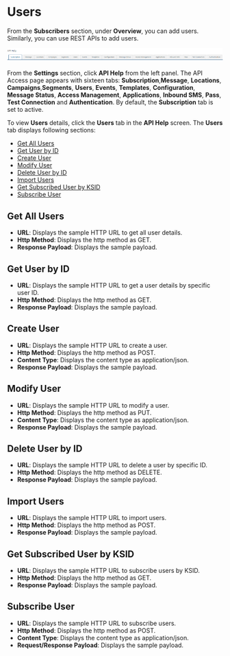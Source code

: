                            

Users
=====

From the **Subscribers** section, under **Overview**, you can add users. Similarly, you can use REST APIs to add users.

![](../Resources/Images/Settings/API_Help/user_striip_635x69.png)

From the **Settings** section, click **API Help** from the left panel. The API Access page appears with sixteen tabs: **Subscription**,**Message**, **Locations**, **Campaigns**,**Segments**, **Users**, **Events**, **Templates**, **Configuration**, **Message Status**, **Access Management**, **Applications**, **Inbound SMS**, **Pass**, **Test Connection** and **Authentication**. By default, the **Subscription** tab is set to active.

To view **Users** details, click the **Users** tab in the **API Help** screen. The **Users** tab displays following sections:

*   [Get All Users](#get-all-users)
*   [Get User by ID](#get-user-by-id)
*   [Create User](#create-user)
*   [Modify User](#modify-user)
*   [Delete User by ID](#delete-user-by-id)
*   [Import Users](#import-users)
*   [Get Subscribed User by KSID](#get-subscribed-user-by-ksid)
*   [Subscribe User](#subscribe-user)

Get All Users
-------------

*   **URL**: Displays the sample HTTP URL to get all user details.
*   **Http Method**: Displays the http method as GET.
*   **Response Payload**: Displays the sample payload.

Get User by ID
--------------

*   **URL**: Displays the sample HTTP URL to get a user details by specific user ID.
*   **Http Method**: Displays the http method as GET.
*   **Response Payload**: Displays the sample payload.

Create User
-----------

*   **URL**: Displays the sample HTTP URL to create a user.
*   **Http Method**: Displays the http method as POST.
*   **Content Type**: Displays the content type as application/json.
*   **Response Payload**: Displays the sample payload.

Modify User
-----------

*   **URL**: Displays the sample HTTP URL to modify a user.
*   **Http Method**: Displays the http method as PUT.
*   **Content Type**: Displays the content type as application/json.
*   **Response Payload**: Displays the sample payload.

Delete User by ID
-----------------

*   **URL**: Displays the sample HTTP URL to delete a user by specific ID.
*   **Http Method**: Displays the http method as DELETE.
*   **Response Payload**: Displays the sample payload.

Import Users
------------

*   **URL**: Displays the sample HTTP URL to import users.
*   **Http Method**: Displays the http method as POST.
*   **Response Payload**: Displays the sample payload.

Get Subscribed User by KSID
---------------------------

*   **URL**: Displays the sample HTTP URL to subscribe users by KSID.
*   **Http Method**: Displays the http method as GET.
*   **Response Payload**: Displays the sample payload.

Subscribe User
--------------

*   **URL**: Displays the sample HTTP URL to subscribe users.
*   **Http Method**: Displays the http method as POST.
*   **Content Type**: Displays the content type as application/json.
*   **Request/Response Payload**: Displays the sample payload.
